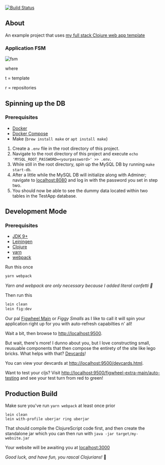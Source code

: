 [![Build Status](https://travis-ci.org/sansarip/gh-repo-list.svg?branch=master)](https://travis-ci.org/sansarip/gh-repo-list)

## About

An example project that uses [my full stack Clojure web app template](https://github.com/sansarip/yet-another-clojure-web-app-template)

### Application FSM

![fsm](https://i.gyazo.com/679f1dd597117a45094ee342765f3386.png)

where

t = template

r = repositories

## Spinning up the DB

### Prerequisites
* [Docker](https://www.docker.com/get-started)
* [Docker Compose](https://docs.docker.com/compose/gettingstarted/)
* Make (`brew install make` or `apt install make`)


1. Create a `.env` file in the root directory of this project.
2. Navigate to the root directory of this project and execute `echo 'MYSQL_ROOT_PASSWORD=<yourpassword>' >> .env`.
3. While still in the root directory, spin up the MySQL DB by running `make start-db`.
4. After a little while the MySQL DB will initialize along with Adminer; navigate to [localhost:8080](localhost:8080) and log in with the password you set in step two.
5. You should now be able to see the dummy data located within two tables in the TestApp database.

## Development Mode

### Prerequisites
* [JDK 9+](https://www.oracle.com/technetwork/java/javase/downloads/index.html)
* [Leiningen](https://leiningen.org/)
* [Clojure](https://clojure.org/guides/getting_started)
* [yarn](https://yarnpkg.com/lang/en/docs/install/#mac-stable)
* [webpack](https://yarnpkg.com/lang/en/docs/install/#mac-stable)

Run this once
```bash
yarn webpack
```

_Yarn and webpack are only necessary because I added literal confetti :tada:_

Then run this
```bash
lein clean
lein fig:dev
```

Our pal [Figwheel Main](https://figwheel.org/) or *Figgy Smalls* as I like to call it will spin your application right up for you with auto-refresh capabilties n' all!

Wait a bit, then browse to [http://localhost:9500](http://localhost:9500).

But wait, there's more! I dunno about you, but I love constructing small, reusuable components that then compose the entirety of the site like lego bricks. What helps with that? [Devcards](https://github.com/bhauman/devcards)!

You can view your devcards at [http://localhost:9500/devcards.html](http://localhost:9500/devcards.html).

Want to test your cljs? Visit [http://localhost:9500/figwheel-extra-main/auto-testing](http://localhost:9500/figwheel-extra-main/auto-testing) and see your test turn from red to green!

## Production Build

Make sure you've run `yarn webpack` at least once prior

```
lein clean
lein with-profile uberjar ring uberjar
```

That should compile the ClojureScript code first, and then create the standalone jar which you can then run with `java -jar target/my-website.jar`

Your website will be awaiting you at [localhost:3000](localhost:3000)

*Good luck, and have fun, you rascal Clojurians!* :beers:
